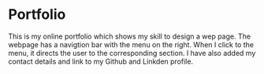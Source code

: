 # Portfolio
This is my online portfolio which shows my skill to design a wep page.
The webpage has a navigtion bar with the menu on the right.
When I click to the menu, it directs the user to the corresponding section.
I have also added my contact details and link to my Github and Linkden profile.
